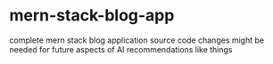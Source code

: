 # mern-stack-blog-app
complete mern stack blog application source code 
changes might be needed for future aspects of AI recommendations like things
